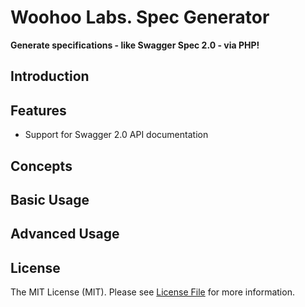 # Woohoo Labs. Spec Generator

**Generate specifications - like Swagger Spec 2.0 - via PHP!**

## Introduction
 
## Features

- Support for Swagger 2.0 API documentation

## Concepts

## Basic Usage

## Advanced Usage

## License

The MIT License (MIT). Please see [License File](https://github.com/woohoolabs/spec-generator/blob/master/LICENSE.md)
for more information.
